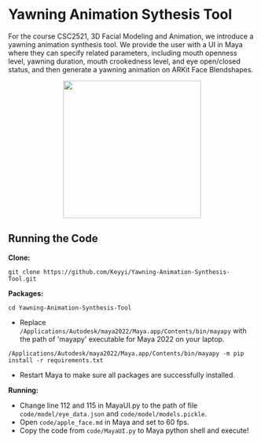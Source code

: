 # Yawning Animation Sythesis Tool 

For the course CSC2521, 3D Facial Modeling and Animation, we introduce a yawning animation synthesis tool. 
We provide the user with a UI in Maya where they can specify related parameters, including mouth openness level, yawning duration,
mouth crookedness level, and eye open/closed status, and then generate a yawning animation on ARKit Face Blendshapes.
<p align="center">
<img src="https://github.com/Keyyi/Yawning-Animation-Synthesis-Tool/assets/55814020/cbf9a0c5-fe1d-47e4-ba57-d92ca8152e93" width="280" position='middle' />
<p/>

## Running the Code

**Clone:**
```
git clone https://github.com/Keyyi/Yawning-Animation-Synthesis-Tool.git
```

**Packages:**

```
cd Yawning-Animation-Synthesis-Tool
```
* Replace ```/Applications/Autodesk/maya2022/Maya.app/Contents/bin/mayapy``` with the path of 'mayapy' executable for Maya 2022 on your laptop.
```
/Applications/Autodesk/maya2022/Maya.app/Contents/bin/mayapy -m pip install -r requirements.txt
```

* Restart Maya to make sure all packages are successfully installed.
  
**Running:**

* Change line 112 and 115 in MayaUI.py to the path of file ```code/model/eye_data.json``` and ```code/model/models.pickle```.
* Open ```code/apple_face.md``` in Maya and set to 60 fps.
* Copy the code from ```code/MayaUI.py``` to Maya python shell and execute!
